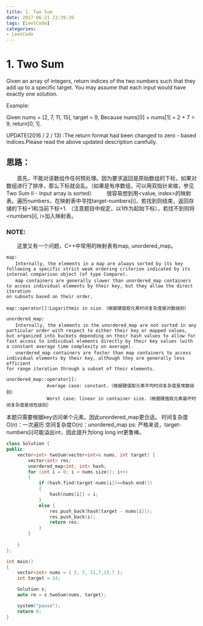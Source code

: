 ```yaml
---
title: 1. Two Sum
date: 2017-06-21 23:39:39
tags: [LeetCode]
categories: 
- LeetCode
---
```




# 1. Two Sum

Given an array of integers, return indices of the two numbers such that they add up to a specific target.
You may assume that each input would have exactly one solution.

Example:

Given nums = [2, 7, 11, 15], target = 9,
Because nums[0] + nums[1] = 2 + 7 = 9,
return[0, 1].

UPDATE(2016 / 2 / 13) :The return format had been changed to zero - based indices.Please read the above updated description carefully.

<!-- more -->

## 思路：

 　　首先，不能对该数组作任何预处理。因为要求返回是原始数组的下标，如果对数组进行了排序，那么下标就会乱。（如果是有序数组，可以用双指针来做，参见Two Sum II - Input array is sorted）
　　很容易想到用<value, index>的映射表。遍历numbers，在映射表中寻找target-numbers[i]，若找到则结束，返回存储的下标+1和当前下标+1. （注意题目中规定，以1作为起始下标），若找不到则将<numbers[i], i>加入映射表。

### NOTE:

　　这里又有一个问题，C++中常用的映射表有map, unordered_map。

```
map:
　　Internally, the elements in a map are always sorted by its key following a specific strict weak ordering criterion indicated by its
internal comparison object (of type Compare).
　　map containers are generally slower than unordered_map containers to access individual elements by their key, but they allow the direct iteration
on subsets based on their order.

map::operator[]:Logarithmic in size.（根据键值取元素时间复杂度是对数级别）

```

```
unordered_map:
　　Internally, the elements in the unordered_map are not sorted in any particular order with respect to either their key or mapped values,
but organized into buckets depending on their hash values to allow for fast access to individual elements directly by their key values (with a constant average time complexity on average).
　　unordered_map containers are faster than map containers to access individual elements by their key, although they are generally less efficient 
for range iteration through a subset of their elements.

unordered_map::operator[]:
　　　　　　　　　Average case: constant.（根据键值取元素平均时间复杂度是常数级别）
　　　　　　　　　Worst case: linear in container size.（根据键值取元素最坏时间复杂度是线性级别）

```



本题只需要根据key访问单个元素，因此unordered_map更合适。
时间复杂度O(n)：一次遍历
空间复杂度O(n)：unordered_map
ps: 严格来说，target-numbers[i]可能溢出int，因此提升为long long int更鲁棒。	

``` C++
class Solution {
public:
	vector<int> twoSum(vector<int>& nums, int target) {
		vector<int> res;
		unordered_map<int, int> hash;
		for (int i = 0; i < nums.size(); i++)
		{
			if (hash.find(target-nums[i])==hash.end())
			{
				hash[nums[i]] = i;
			}
			else {
				res.push_back(hash[target - nums[i]]);
				res.push_back(i);
				return res;
			}
		}
		
	}
};

int main()
{
	vector<int> nums = { 2, 7, 11,7,15,7 };
	int target = 14;

	Solution s;
	auto re = s.twoSum(nums, target);

	system("pause");
	return 0;
}
```